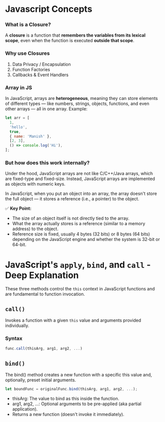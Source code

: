 # Javascript Concepts

### What is a Closure?

A **closure** is a function that **remembers the variables from its lexical scope**, even when the function is executed **outside that scope**.

### Why use Closures

1. Data Privacy / Encapsulation
2. Function Factories
3. Callbacks & Event Handlers

### Array in JS

In JavaScript, arrays are **heterogeneous**, meaning they can store elements of different types — like numbers, strings, objects, functions, and even other arrays — all in one array. Example:

```js
let arr = [
  1,
  'hello',
  true,
  { name: 'Manish' },
  [2, 3],
  () => console.log('Hi'),
];
```

### But how does this work internally?

Under the hood, JavaScript arrays are not like C/C++/Java arrays, which are fixed-type and fixed-size. Instead, JavaScript arrays are implemented as objects with numeric keys.

In JavaScript, when you put an object into an array, the array doesn't store the full object — it stores a reference (i.e., a pointer) to the object.

✅ **Key Point:**

- The size of an object itself is not directly tied to the array.
- What the array actually stores is a reference (similar to a memory address) to the object.
- Reference size is fixed, usually 4 bytes (32 bits) or 8 bytes (64 bits) depending on the JavaScript engine and whether the system is 32-bit or 64-bit.

# JavaScript's `apply`, `bind`, and `call` - Deep Explanation

These three methods control the `this` context in JavaScript functions and are fundamental to function invocation.

## `call()`

Invokes a function with a given `this` value and arguments provided individually.

### Syntax

```javascript
func.call(thisArg, arg1, arg2, ...)
```

## `bind()`

The bind() method creates a new function with a specific this value and, optionally, preset initial arguments.

```javascript
let boundFunc = originalFunc.bind(thisArg, arg1, arg2, ...);
```

- thisArg: The value to bind as this inside the function.
- arg1, arg2, ...: Optional arguments to be pre-applied (aka partial application).
- Returns a new function (doesn't invoke it immediately).
